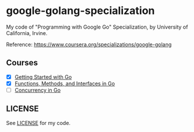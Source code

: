 # google-golang-specialization

My code of "Programming with Google Go" Specialization, by University of
California, Irvine.

Reference: <https://www.coursera.org/specializations/google-golang>

## Courses

- [x] [Getting Started with Go](golang-getting-started)
- [x] [Functions, Methods, and Interfaces in Go](golang-functions-methods)
- [ ] [Concurrency in Go](golang-concurrency)

## LICENSE

See [LICENSE](LICENSE) for my code.
